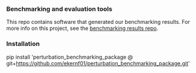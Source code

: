 ### Benchmarking and evaluation tools

This repo contains software that generated our benchmarking results. For more info on this project, see the [benchmarking results repo](https://github.com/ekernf01/perturbation_benchmarking).

### Installation

pip install 'perturbation_benchmarking_package @ git+https://github.com/ekernf01/perturbation_benchmarking_package.git'
